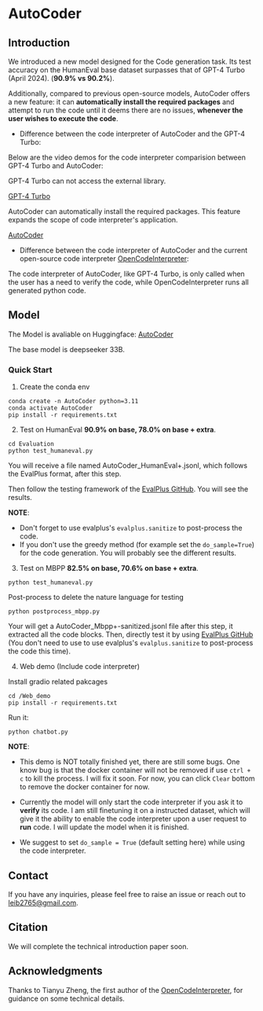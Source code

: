 # AutoCoder

## Introduction
We introduced a new model designed for the Code generation task. Its test accuracy on the HumanEval base dataset surpasses that of GPT-4 Turbo (April 2024). (**90.9% vs 90.2%**).

Additionally, compared to previous open-source models, AutoCoder offers a new feature: it can **automatically install the required packages** and attempt to run the code until it deems there are no issues, **whenever the user wishes to execute the code**.

* Difference between the code interpreter of AutoCoder and the GPT-4 Turbo:

Below are the video demos for the code interpreter comparision between GPT-4 Turbo and AutoCoder: 

GPT-4 Turbo can not access the external library.

[GPT-4 Turbo](https://github.com/bin123apple/AutoCoder/assets/99925255/47a79394-818c-44ab-92c8-c0e653bd6fa8)

AutoCoder can automatically install the required packages. This feature expands the scope of code interpreter's application.

[AutoCoder](https://github.com/bin123apple/AutoCoder/assets/99925255/1893f904-c1f2-4f59-9ec5-45b69efcc26a)

* Difference between the code interpreter of AutoCoder and the current open-source code interpreter [OpenCodeInterpreter](https://opencodeinterpreter.github.io/):

The code interpreter of AutoCoder, like GPT-4 Turbo, is only called when the user has a need to verify the code, while OpenCodeInterpreter runs all generated python code.

## Model
The Model is avaliable on Huggingface: [AutoCoder](Bin12345/AutoCoder)

The base model is deepseeker 33B.

### Quick Start
1. Create the conda env

```
conda create -n AutoCoder python=3.11
conda activate AutoCoder
pip install -r requirements.txt
```

2. Test on HumanEval **90.9% on base, 78.0% on base + extra**. 

```
cd Evaluation
python test_humaneval.py
```
You will receive a file named AutoCoder_HumanEval+.jsonl, which follows the EvalPlus format, after this step.

Then follow the testing framework of the [EvalPlus GitHub](https://github.com/evalplus/evalplus). You will see the results. 

**NOTE**: 
* Don't forget to use evalplus's `evalplus.sanitize` to post-process the code. 
* If you don't use the greedy method (for example set the `do_sample=True`) for the code generation. You will probably see the different results.

3. Test on MBPP **82.5% on base, 70.6% on base + extra**. 

```
python test_humaneval.py
```

Post-process to delete the nature language for testing
```
python postprocess_mbpp.py
```
Your will get a AutoCoder_Mbpp+-sanitized.jsonl file after this step, it extracted all the code blocks. 
Then, directly test it by using [EvalPlus GitHub](https://github.com/evalplus/evalplus) (You don't need to use to use evalplus's `evalplus.sanitize` to post-process the code this time).

4. Web demo (Include code interpreter)

Install gradio related pakcages
```
cd /Web_demo
pip install -r requirements.txt
```

Run it:
```
python chatbot.py
```

**NOTE**:
* This demo is NOT totally finished yet, there are still some bugs. One know bug is that the docker container will not be removed if use `ctrl + c` to kill the process. I will fix it soon. For now, you can 
click `Clear` bottom to remove the docker container for now. 

* Currently the model will only start the code interpreter if you ask it to **verify** its code. I am still finetuning it on a instructed dataset, which will give it the ability to enable the code interpreter upon a user request to **run** code. I will update the model when it is finished.

* We suggest to set `do_sample = True` (default setting here) while using the code interpreter.


## Contact 
If you have any inquiries, please feel free to raise an issue or reach out to leib2765@gmail.com.

## Citation
We will complete the technical introduction paper soon.

## Acknowledgments
Thanks to Tianyu Zheng, the first author of the [OpenCodeInterpreter](https://opencodeinterpreter.github.io/), for guidance on some technical details.

